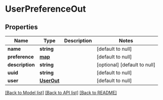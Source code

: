 # UserPreferenceOut

## Properties
Name | Type | Description | Notes
------------ | ------------- | ------------- | -------------
**name** | **string** |  | [default to null]
**preference** | [**map**](.md) |  | [default to null]
**description** | **string** |  | [optional] [default to null]
**uuid** | **string** |  | [default to null]
**user** | [**UserOut**](UserOut.md) |  | [default to null]

[[Back to Model list]](../README.md#documentation-for-models) [[Back to API list]](../README.md#documentation-for-api-endpoints) [[Back to README]](../README.md)


